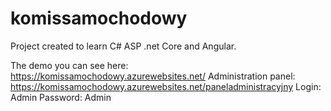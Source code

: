 # komissamochodowy

Project created to learn C# ASP .net Core and Angular.

The demo you can see here: https://komissamochodowy.azurewebsites.net/
Administration panel: https://komissamochodowy.azurewebsites.net/paneladministracyjny
Login: Admin
Password: Admin
